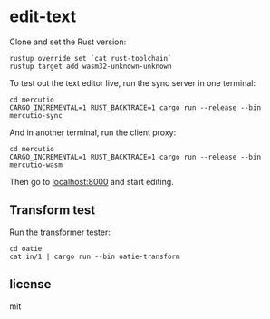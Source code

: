 # edit-text

Clone and set the Rust version:

```
rustup override set `cat rust-toolchain`
rustup target add wasm32-unknown-unknown
```

To test out the text editor live, run the sync server in one terminal:

```
cd mercutio
CARGO_INCREMENTAL=1 RUST_BACKTRACE=1 cargo run --release --bin mercutio-sync
```

And in another terminal, run the client proxy:

```
cd mercutio
CARGO_INCREMENTAL=1 RUST_BACKTRACE=1 cargo run --release --bin mercutio-wasm
```

Then go to <localhost:8000> and start editing.

## Transform test

Run the transformer tester:

```
cd oatie
cat in/1 | cargo run --bin oatie-transform
```

## license

mit
